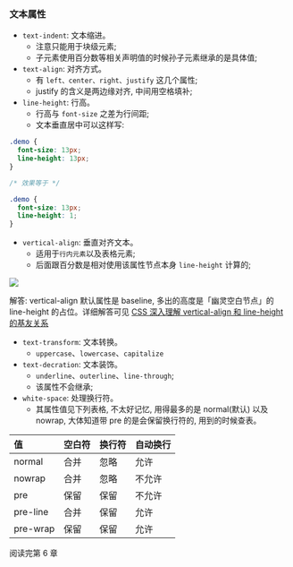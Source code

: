 ### 文本属性

* `text-indent`: 文本缩进。
  * 注意只能用于块级元素;
  * 子元素使用百分数等相关声明值的时候孙子元素继承的是具体值;
* `text-align`: 对齐方式。
  * 有 `left、center、right、justify` 这几个属性;
  * justify 的含义是两边缘对齐, 中间用空格填补;
* `line-height`: 行高。
  * 行高与 `font-size` 之差为行间距;
  * 文本垂直居中可以这样写:

```css
.demo {
  font-size: 13px;
  line-height: 13px;
}

/* 效果等于 */

.demo {
  font-size: 13px;
  line-height: 1;
}
```

* `vertical-align`: 垂直对齐文本。
  * 适用于`行内元素`以及表格元素;
  * 后面跟百分数是相对使用该属性节点本身 `line-height` 计算的;

![](http://with.muyunyun.cn/0183be5dea65edfa32a0fc5e7b0b3d12.jpg)

解答: vertical-align 默认属性是 baseline, 多出的高度是「幽灵空白节点」的 line-height 的占位。详细解答可见 [CSS 深入理解 vertical-align 和 line-height 的基友关系](https://www.zhangxinxu.com/wordpress/2015/08/css-deep-understand-vertical-align-and-line-height/)

* `text-transform`: 文本转换。
  * `uppercase`、`lowercase`、`capitalize`
* `text-decration`: 文本装饰。
  * `underline`、`outerline`、`line-through`;
  * 该属性不会继承;
* `white-space`: 处理换行符。
  * 其属性值见下列表格, 不太好记忆, 用得最多的是 normal(默认) 以及 nowrap, 大体知道带 pre 的是会保留换行符的, 用到的时候查表。

| 值       | 空白符 | 换行符 | 自动换行 |
| :------- | :----- | :----- | :------- |
| normal   | 合并   | 忽略   | 允许     |
| nowrap   | 合并   | 忽略   | 不允许   |
| pre      | 保留   | 保留   | 不允许   |
| pre-line | 合并   | 保留   | 允许     |
| pre-wrap | 保留   | 保留   | 允许     |

阅读完第 6 章